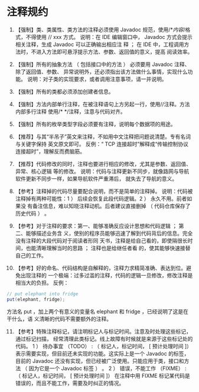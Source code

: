 # 注释规约

1. 【强制】类、类属性、类方法的注释必须使用 Javadoc 规范，使用/**内容*/格式，不得使用
   // xxx 方式。
   说明：在 IDE 编辑窗口中， Javadoc 方式会提示相关注释，生成 Javadoc 可以正确输出相应注
   释 ； 在 IDE 中，工程调用方法时，不进入方法即可悬浮提示方法、参数、返回值的意义，提高
   阅读效率。

2. 【强制】所有的抽象方法 （ 包括接口中的方法 ） 必须要用 Javadoc 注释、除了返回值、参数、
   异常说明外，还必须指出该方法做什么事情，实现什么功能。
   说明：对子类的实现要求，或者调用注意事项，请一并说明。

3. 【强制】所有的类都必须添加创建者信息。

4. 【强制】方法内部单行注释，在被注释语句上方另起一行，使用//注释。方法内部多行注释
   使用/* */注释，注意与代码对齐。

5. 【强制】所有的枚举类型字段必须要有注释，说明每个数据项的用途。

6. 【推荐】与其“半吊子”英文来注释，不如用中文注释把问题说清楚。专有名词与关键字保持
   英文原文即可。
   反例：“ TCP 连接超时”解释成“传输控制协议连接超时”，理解反而费脑筋。

7. 【推荐】代码修改的同时，注释也要进行相应的修改，尤其是参数、返回值、异常、核心逻辑
   等的修改。
   说明：代码与注释更新不同步，就像路网与导航软件更新不同步一样，如果导航软件严重滞后，
   就失去了导航的意义。

8. 【参考】注释掉的代码尽量要配合说明，而不是简单的注释掉。
   说明：代码被注释掉有两种可能性：1 ） 后续会恢复此段代码逻辑。2 ） 永久不用。前者如果没
   有备注信息，难以知晓注释动机。后者建议直接删掉 （ 代码仓库保存了历史代码 ） 。

9. 【参考】对于注释的要求：第一、能够准确反应设计思想和代码逻辑 ； 第二、能够描述业务含
   义，使别的程序员能够迅速了解到代码背后的信息。完全没有注释的大段代码对于阅读者形同
   天书，注释是给自己看的，即使隔很长时间，也能清晰理解当时的思路 ； 注释也是给继任者看
   的，使其能够快速接替自己的工作。

10. 【参考】好的命名、代码结构是自解释的，注释力求精简准确、表达到位。避免出现注释的
   一个极端：过多过滥的注释，代码的逻辑一旦修改，修改注释是相当大的负担。
   反例：

   ``` java
   // put elephant into fridge
   put(elephant, fridge);
   ```

   方法名 put ，加上两个有意义的变量名 elephant 和 fridge ，已经说明了这是在干什么，语
   义清晰的代码不需要额外的注释。

11. 【参考】特殊注释标记，请注明标记人与标记时间。注意及时处理这些标记，通过标记扫描，
   经常清理此类标记。线上故障有时候就是来源于这些标记处的代码。
   1 ） 待办事宜 （TODO） : （ 标记人，标记时间， [ 预计处理时间 ]）
   表示需要实现，但目前还未实现的功能。这实际上是一个 Javadoc 的标签，目前的 Javadoc
   还没有实现，但已经被广泛使用。只能应用于类，接口和方法 （ 因为它是一个 Javadoc 标签 ） 。
   2 ） 错误，不能工作 （FIXME） : （ 标记人，标记时间， [ 预计处理时间 ]）
   在注释中用 FIXME 标记某代码是错误的，而且不能工作，需要及时纠正的情况。